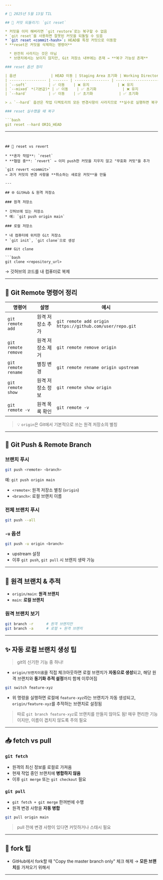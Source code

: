 ```yaml
---

# 📅 2025년 5월 13일 TIL

## 🔁 커밋 되돌리기: `git reset`

* 커밋을 이미 해버리면 `git restore`로는 복구할 수 없음
* `git reset`을 사용하면 잘못된 커밋을 되돌릴 수 있음
* `git reset <commit-hash>`: HEAD를 특정 커밋으로 이동함
* **reset은 커밋을 삭제하는 명령어**

  * 완전히 사라지는 것은 아님
  * 브랜치에서는 보이지 않지만, Git 저장소 내부에는 존재 → **복구 가능성 존재**

### reset 옵션 정리

| 옵션                | HEAD 이동 | Staging Area 초기화 | Working Directory 영향 | 설명                       |
| ----------------- | ------- | ---------------- | -------------------- | ------------------------ |
| `--soft`          | ✅ 이동    | ❌ 유지             | ❌ 유지                 | 커밋만 되돌리고 파일 상태는 유지       |
| `--mixed` *(기본값)* | ✅ 이동    | ✅ 초기화            | ❌ 유지                 | 커밋 + add 취소 (수정한 파일은 남음) |
| `--hard`          | ✅ 이동    | ✅ 초기화            | ✅ 초기화                | 파일까지 과거 상태로 완전히 되돌림      |

> ⚠️ `--hard` 옵션은 작업 디렉토리의 모든 변경사항이 사라지므로 **실수로 실행하면 복구 불가**

### reset 실수했을 때 복구

```bash
git reset --hard ORIG_HEAD
```

---
```


## 🔁 reset vs revert

* **혼자 작업**: `reset`
* **협업 중**: `revert` → 이미 push한 커밋을 지우지 않고 "무효화 커밋"을 추가

`git revert <commit>`
→ 과거 커밋의 변경 사항을 **취소하는 새로운 커밋**을 만듦

---

## 🌐 GitHub & 원격 저장소

### 원격 저장소

* 깃허브에 있는 저장소
* 예: `git push origin main`

### 로컬 저장소

* 내 컴퓨터에 위치한 Git 저장소
* `git init`, `git clone`으로 생성

### Git clone

```bash
git clone <repository_url>
```

→ 깃허브의 코드를 내 컴퓨터로 복제

---

## 🔗 Git Remote 명령어 정리

| 명령어                 | 설명        | 예시                                                       |
| ------------------- | --------- | -------------------------------------------------------- |
| `git remote add`    | 원격 저장소 추가 | `git remote add origin https://github.com/user/repo.git` |
| `git remote remove` | 원격 저장소 제거 | `git remote remove origin`                               |
| `git remote rename` | 별칭 변경     | `git remote rename origin upstream`                      |
| `git remote show`   | 원격 저장소 정보 | `git remote show origin`                                 |
| `git remote -v`     | 원격 목록 확인  | `git remote -v`                                          |

> 💡 `origin`은 Git에서 기본적으로 쓰는 원격 저장소의 별칭

---

## 🚀 Git Push & Remote Branch

### 브랜치 푸시

```bash
git push <remote> <branch>
```

예: `git push origin main`

* `<remote>`: 원격 저장소 별칭 (`origin`)
* `<branch>`: 로컬 브랜치 이름

### 전체 브랜치 푸시

```bash
git push --all
```

### `-u` 옵션

```bash
git push -u origin <branch>
```

* upstream 설정
* 이후 `git push`, `git pull` 시 브랜치 생략 가능

---

## 🌿 원격 브랜치 & 추적

* `origin/main`: **원격 브랜치**
* `main`: **로컬 브랜치**

### 원격 브랜치 보기

```bash
git branch -r      # 원격 브랜치만
git branch -a      # 로컬 + 원격 브랜치
```

---

## ✨ 자동 로컬 브랜치 생성 팁

> git의 신기한 기능 중 하나!

* `origin/브랜치이름`을 직접 체크아웃하면 로컬 브랜치가 **자동으로 생성**되고,
  해당 원격 브랜치와 **동기화 추적 설정**까지 함께 이루어짐

```bash
git switch feature-xyz
```

* 위 명령을 실행하면 로컬에 `feature-xyz`라는 브랜치가 자동 생성되고,
  `origin/feature-xyz`를 추적하는 브랜치로 설정됨

> 따로 `git branch feature-xyz`로 브랜치를 만들지 않아도 됨!
> 매우 편리한 기능이지만, 이름이 겹치지 않도록 주의 필요

---

## 📥 fetch vs pull

### `git fetch`

* 원격의 최신 정보를 로컬로 가져옴
* 현재 작업 중인 브랜치에 **병합하지 않음**
* 이후 `git merge` 또는 `git checkout` 필요

### `git pull`

* `git fetch + git merge` 한꺼번에 수행
* 원격 변경 사항을 **자동 병합**

```bash
git pull origin main
```

> pull 전에 변경 사항이 있다면 커밋하거나 스태시 필요

---

## 🍴 fork 팁

* GitHub에서 fork할 때 "Copy the master branch only" 체크 해제
  → **모든 브랜치**를 가져오기 위해서

---

